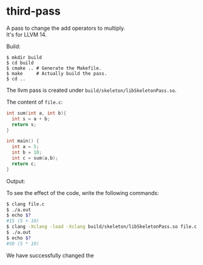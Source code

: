 # third-pass

A pass to change the add operators to multiply.  
It's for LLVM 14.

Build:

    $ mkdir build
    $ cd build
    $ cmake .. # Generate the Makefile.
    $ make     # Actually build the pass.
    $ cd ..

The llvm pass is created under `build/skeleton/libSkeletonPass.so`.

The content of `file.c`:

```c
int sum(int a, int b){
  int s = a + b;
  return s;
}

int main() {
  int a = 5;
  int b = 10;
  int c = sum(a,b);
  return c;
}
```

Output:

To see the effect of the code, write the following commands:

```bash
$ clang file.c
$ ./a.out
$ echo $?
#15 (5 + 10)
$ clang -Xclang -load -Xclang build/skeleton/libSkeletonPass.so file.c
$ ./a.out
$ echo $?
#50 (5 * 10)
```

We have successfully changed the

